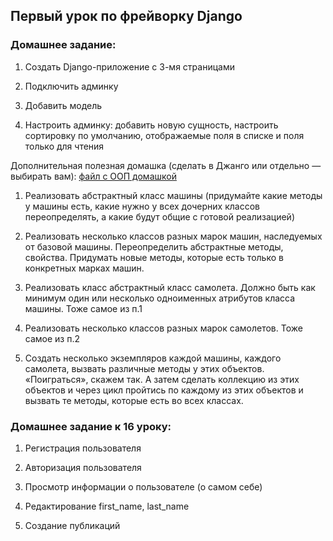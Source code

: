 ## Первый урок по фрейворку Django

### Домашнее задание:
1. Создать Django-приложение с 3-мя страницами

2. Подключить админку

3. Добавить модель

4. Настроить админку: добавить новую сущность, настроить сортировку по умолчанию, отображаемые поля в списке и поля только для чтения

Дополнительная полезная домашка (сделать в Джанго или отдельно — выбирать вам):
[файл с ООП домашкой](https://github.com/DanI4E/django_first/blob/master/public_app/tests.py)

1. Реализовать абстрактный класс машины (придумайте какие методы у машины есть, какие нужно у всех дочерних классов переопределять, а какие будут общие с готовой реализацией)

2. Реализовать несколько классов разных марок машин, наследуемых от базовой машины. Переопределить абстрактные методы, свойства. Придумать новые методы, которые есть только в конкретных марках машин.

3. Реализовать класс абстрактный класс самолета. Должно быть как минимум один или несколько одноименных атрибутов класса машины. Тоже самое из п.1

4. Реализовать несколько классов разных марок самолетов. Тоже самое из п.2

5. Создать несколько экземпляров каждой машины, каждого самолета, вызвать различные методы у этих объектов. «Поиграться», скажем так. А затем сделать коллекцию из этих объектов и через цикл пройтись по каждому из этих объектов и вызвать те методы, которые есть во всех классах.

### Домашнее задание к 16 уроку:

1. Регистрация пользователя

2. Авторизация пользователя

3. Просмотр информации о пользователе (о самом себе)

4. Редактирование first_name, last_name

5. Создание публикаций